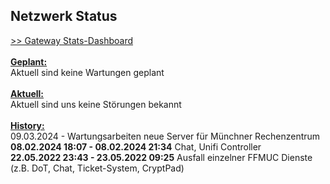 ## Netzwerk Status
<a target='_blank' href="https://stats.ffmuc.net/d/kUoZ2DRWz/network-overview">>> Gateway Stats-Dashboard</a>
<br>
<br><u><b>Geplant:</b></u>
<br>Aktuell sind keine Wartungen geplant
<br>
<br><u><b>Aktuell:</b></u>
<br>Aktuell sind uns keine Störungen bekannt
<br>
<br><u><b>History:</b></u>
<br>09.03.2024 - Wartungsarbeiten neue Server für Münchner Rechenzentrum
<br><b>08.02.2024 18:07 - 08.02.2024 21:34</b> Chat, Unifi Controller 
<br><b>22.05.2022 23:43 - 23.05.2022 09:25</b> Ausfall einzelner FFMUC Dienste (z.B. DoT, Chat, Ticket-System, CryptPad)
<br>
